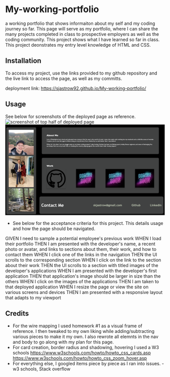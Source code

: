 # My-working-portfolio

a working portfolio that shows informaiton about my self and my coding journey so far. This page will serve as my portfolio, where I can share the many projects completed in class to prospective employers as well as the coding community. This project shows what I have learned so far in class. This project deonstrates my entry level knowledge of HTML and CSS.

## Installation

To access my project, use the links provided to my github repository and the live link to access the page, as well as my committs.

deployment link: https://sjastrow92.github.io/My-working-portfolio/

## Usage

See below for screenshots of the deployed page as reference.
![screenshot of top half of deployed page](assets/images/screenshot1.png)
![screnshot of bottom half of deployed page](assets/images/screenshot2.png)

- See below for the acceptance criteria for this project. This details usage and how the page should be navigated.

GIVEN I need to sample a potential employee's previous work
WHEN I load their portfolio
THEN I am presented with the developer's name, a recent photo or avatar, and links to sections about them, their work, and how to contact them
WHEN I click one of the links in the navigation
THEN the UI scrolls to the corresponding section
WHEN I click on the link to the section about their work
THEN the UI scrolls to a section with titled images of the developer's applications
WHEN I am presented with the developer's first application
THEN that application's image should be larger in size than the others
WHEN I click on the images of the applications
THEN I am taken to that deployed application
WHEN I resize the page or view the site on various screens and devices
THEN I am presented with a responsive layout that adapts to my viewport

## Credits

- For the wire mapping I used homework #1 as a visual frame of reference. I then tweaked to my own liking while adding/subtracting various pieces to make it my own. I also rewrote all elemnts in the nav and body to go along with my plan for this page.
- For card creation, border radius and shadowing, hovering I used a W3 schools
  https://www.w3schools.com/howto/howto_css_cards.asp
  https://www.w3schools.com/howto/howto_css_zoom_hover.asp
- For everything else, I googled items piece by piece as I ran into issues. - w3 schools, Stack overflow

